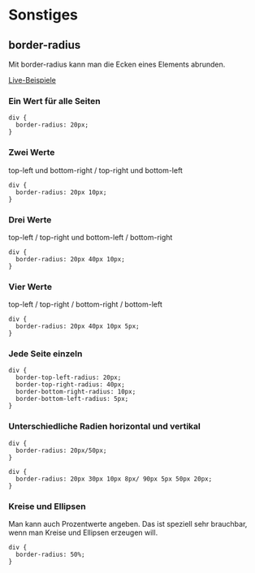 # Sonstiges

## border-radius

Mit border-radius kann man die Ecken eines Elements abrunden.

[Live-Beispiele](https://codepen.io/matuzo/pen/yYabeK?editors=110)

### Ein Wert für alle Seiten

```
div {
  border-radius: 20px;
}
```

### Zwei Werte

top-left und bottom-right / top-right und bottom-left

```
div {
  border-radius: 20px 10px;
}
```

### Drei Werte

top-left / top-right und bottom-left / bottom-right

```
div {
  border-radius: 20px 40px 10px;
}
```

### Vier Werte

top-left / top-right / bottom-right / bottom-left

```
div {
  border-radius: 20px 40px 10px 5px;
}
```

### Jede Seite einzeln

```
div {
  border-top-left-radius: 20px;
  border-top-right-radius: 40px;
  border-bottom-right-radius: 10px;
  border-bottom-left-radius: 5px;
}
```

### Unterschiedliche Radien horizontal und vertikal

```
div {
  border-radius: 20px/50px;
}
```

```
div {
  border-radius: 20px 30px 10px 8px/ 90px 5px 50px 20px;
}
```

### Kreise und Ellipsen

Man kann auch Prozentwerte angeben. Das ist speziell sehr brauchbar, wenn man Kreise und Ellipsen erzeugen will.

```
div {
  border-radius: 50%;
}
```
